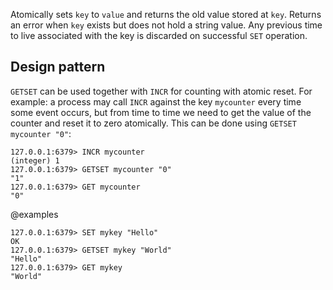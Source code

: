 Atomically sets `key` to `value` and returns the old value stored at `key`.
Returns an error when `key` exists but does not hold a string value.  Any 
previous time to live associated with the key is discarded on successful 
`SET` operation.

## Design pattern

`GETSET` can be used together with `INCR` for counting with atomic reset.
For example: a process may call `INCR` against the key `mycounter` every time
some event occurs, but from time to time we need to get the value of the counter
and reset it to zero atomically.
This can be done using `GETSET mycounter "0"`:

```valkey-cli
127.0.0.1:6379> INCR mycounter
(integer) 1
127.0.0.1:6379> GETSET mycounter "0"
"1"
127.0.0.1:6379> GET mycounter
"0"
```

@examples

```valkey-cli
127.0.0.1:6379> SET mykey "Hello"
OK
127.0.0.1:6379> GETSET mykey "World"
"Hello"
127.0.0.1:6379> GET mykey
"World"
```
